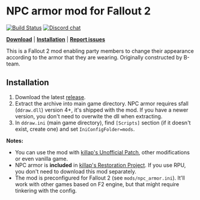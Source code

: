 # NPC armor mod for Fallout 2

[![Build Status](https://travis-ci.org/BGforgeNet/Fallout2_NPC_Armor.svg?branch=master)](https://travis-ci.org/BGforgeNet/Fallout2_NPC_Armor)
[![Discord chat](https://img.shields.io/discord/420268540700917760?logo=discord)](https://discord.gg/4Yqfggm)

[__Download__](releases/latest)
| [__Installation__](#installation)
| [__Report issues__](issues)

This is a Fallout 2 mod enabling party members to change their appearance according to the armor that they are wearing. Originally constructed by B-team.

## Installation
1. Download the latest [release](https://github.com/BGforgeNet/Fallout2_NPC_Armor/releases/latest).
2. Extract the archive into main game directory. NPC armor requires sfall (`ddraw.dll`) version 4+, it's shipped with the mod. If you have a newer version, you don't need to overwite the dll when extracting.
3. In `ddraw.ini` (main game directory), find `[Scripts]` section (if it doesn't exist, create one) and set `IniConfigFolder=mods`.

__Notes:__
- You can use the mod with [killap's Unofficial Patch](https://github.com/BGforgeNet/Fallout2_Unofficial_Patch), other modifications or even vanilla game.
- NPC armor is **included** in [killap's Restoration Project](https://github.com/BGforgeNet/Fallout2_Restoration_Project). If you use RPU, you don't need to download this mod separately.
- The mod is preconfigured for Fallout 2 (see `mods/npc_armor.ini`). It'll work with other games based on F2 engine, but that might require tinkering with the config.
